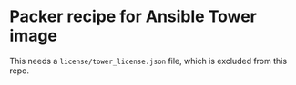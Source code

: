 # Packer recipe for Ansible Tower image

This needs a `license/tower_license.json` file, which is excluded from this repo.
